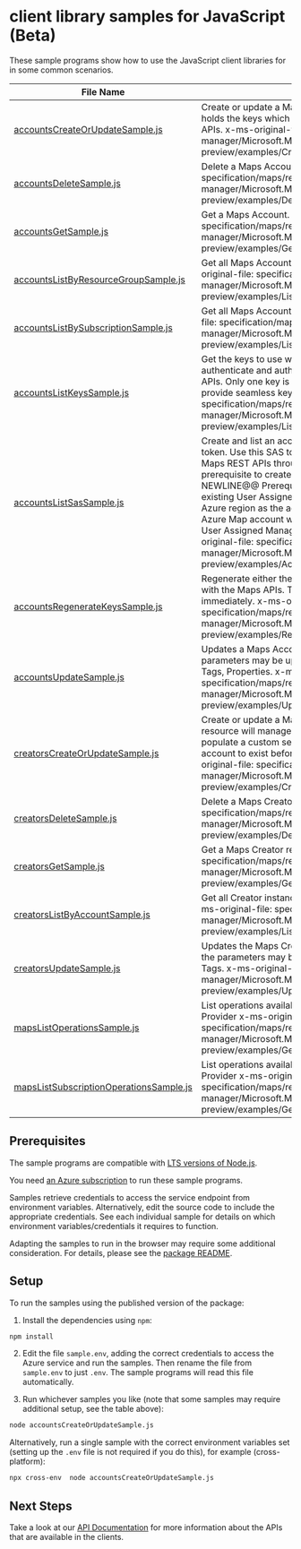 # client library samples for JavaScript (Beta)

These sample programs show how to use the JavaScript client libraries for in some common scenarios.

| **File Name**                                                                   | **Description**                                                                                                                                                                                                                                                                                                                                                                                                                                                                                                                                                                                 |
| ------------------------------------------------------------------------------- | ----------------------------------------------------------------------------------------------------------------------------------------------------------------------------------------------------------------------------------------------------------------------------------------------------------------------------------------------------------------------------------------------------------------------------------------------------------------------------------------------------------------------------------------------------------------------------------------------- |
| [accountsCreateOrUpdateSample.js][accountscreateorupdatesample]                 | Create or update a Maps Account. A Maps Account holds the keys which allow access to the Maps REST APIs. x-ms-original-file: specification/maps/resource-manager/Microsoft.Maps/preview/2021-12-01-preview/examples/CreateAccountManagedIdentity.json                                                                                                                                                                                                                                                                                                                                           |
| [accountsDeleteSample.js][accountsdeletesample]                                 | Delete a Maps Account. x-ms-original-file: specification/maps/resource-manager/Microsoft.Maps/preview/2021-12-01-preview/examples/DeleteAccount.json                                                                                                                                                                                                                                                                                                                                                                                                                                            |
| [accountsGetSample.js][accountsgetsample]                                       | Get a Maps Account. x-ms-original-file: specification/maps/resource-manager/Microsoft.Maps/preview/2021-12-01-preview/examples/GetAccount.json                                                                                                                                                                                                                                                                                                                                                                                                                                                  |
| [accountsListByResourceGroupSample.js][accountslistbyresourcegroupsample]       | Get all Maps Accounts in a Resource Group x-ms-original-file: specification/maps/resource-manager/Microsoft.Maps/preview/2021-12-01-preview/examples/ListAccountsByResourceGroup.json                                                                                                                                                                                                                                                                                                                                                                                                           |
| [accountsListBySubscriptionSample.js][accountslistbysubscriptionsample]         | Get all Maps Accounts in a Subscription x-ms-original-file: specification/maps/resource-manager/Microsoft.Maps/preview/2021-12-01-preview/examples/ListAccountsBySubscription.json                                                                                                                                                                                                                                                                                                                                                                                                              |
| [accountsListKeysSample.js][accountslistkeyssample]                             | Get the keys to use with the Maps APIs. A key is used to authenticate and authorize access to the Maps REST APIs. Only one key is needed at a time; two are given to provide seamless key regeneration. x-ms-original-file: specification/maps/resource-manager/Microsoft.Maps/preview/2021-12-01-preview/examples/ListKeys.json                                                                                                                                                                                                                                                                |
| [accountsListSasSample.js][accountslistsassample]                               | Create and list an account shared access signature token. Use this SAS token for authentication to Azure Maps REST APIs through various Azure Maps SDKs. As prerequisite to create a SAS Token. //@@TS-MAGIC-NEWLINE@@ Prerequisites: 1. Create or have an existing User Assigned Managed Identity in the same Azure region as the account. 2. Create or update an Azure Map account with the same Azure region as the User Assigned Managed Identity is placed. x-ms-original-file: specification/maps/resource-manager/Microsoft.Maps/preview/2021-12-01-preview/examples/AccountListSAS.json |
| [accountsRegenerateKeysSample.js][accountsregeneratekeyssample]                 | Regenerate either the primary or secondary key for use with the Maps APIs. The old key will stop working immediately. x-ms-original-file: specification/maps/resource-manager/Microsoft.Maps/preview/2021-12-01-preview/examples/RegenerateKey.json                                                                                                                                                                                                                                                                                                                                             |
| [accountsUpdateSample.js][accountsupdatesample]                                 | Updates a Maps Account. Only a subset of the parameters may be updated after creation, such as Sku, Tags, Properties. x-ms-original-file: specification/maps/resource-manager/Microsoft.Maps/preview/2021-12-01-preview/examples/UpdateAccountManagedIdentity.json                                                                                                                                                                                                                                                                                                                              |
| [creatorsCreateOrUpdateSample.js][creatorscreateorupdatesample]                 | Create or update a Maps Creator resource. Creator resource will manage Azure resources required to populate a custom set of mapping data. It requires an account to exist before it can be created. x-ms-original-file: specification/maps/resource-manager/Microsoft.Maps/preview/2021-12-01-preview/examples/CreateMapsCreator.json                                                                                                                                                                                                                                                           |
| [creatorsDeleteSample.js][creatorsdeletesample]                                 | Delete a Maps Creator resource. x-ms-original-file: specification/maps/resource-manager/Microsoft.Maps/preview/2021-12-01-preview/examples/DeleteMapsCreator.json                                                                                                                                                                                                                                                                                                                                                                                                                               |
| [creatorsGetSample.js][creatorsgetsample]                                       | Get a Maps Creator resource. x-ms-original-file: specification/maps/resource-manager/Microsoft.Maps/preview/2021-12-01-preview/examples/GetMapsCreator.json                                                                                                                                                                                                                                                                                                                                                                                                                                     |
| [creatorsListByAccountSample.js][creatorslistbyaccountsample]                   | Get all Creator instances for an Azure Maps Account x-ms-original-file: specification/maps/resource-manager/Microsoft.Maps/preview/2021-12-01-preview/examples/ListMapsCreatorsByAccount.json                                                                                                                                                                                                                                                                                                                                                                                                   |
| [creatorsUpdateSample.js][creatorsupdatesample]                                 | Updates the Maps Creator resource. Only a subset of the parameters may be updated after creation, such as Tags. x-ms-original-file: specification/maps/resource-manager/Microsoft.Maps/preview/2021-12-01-preview/examples/UpdateMapsCreator.json                                                                                                                                                                                                                                                                                                                                               |
| [mapsListOperationsSample.js][mapslistoperationssample]                         | List operations available for the Maps Resource Provider x-ms-original-file: specification/maps/resource-manager/Microsoft.Maps/preview/2021-12-01-preview/examples/GetOperations.json                                                                                                                                                                                                                                                                                                                                                                                                          |
| [mapsListSubscriptionOperationsSample.js][mapslistsubscriptionoperationssample] | List operations available for the Maps Resource Provider x-ms-original-file: specification/maps/resource-manager/Microsoft.Maps/preview/2021-12-01-preview/examples/GetOperationsSubscription.json                                                                                                                                                                                                                                                                                                                                                                                              |

## Prerequisites

The sample programs are compatible with [LTS versions of Node.js](https://github.com/nodejs/release#release-schedule).

You need [an Azure subscription][freesub] to run these sample programs.

Samples retrieve credentials to access the service endpoint from environment variables. Alternatively, edit the source code to include the appropriate credentials. See each individual sample for details on which environment variables/credentials it requires to function.

Adapting the samples to run in the browser may require some additional consideration. For details, please see the [package README][package].

## Setup

To run the samples using the published version of the package:

1. Install the dependencies using `npm`:

```bash
npm install
```

2. Edit the file `sample.env`, adding the correct credentials to access the Azure service and run the samples. Then rename the file from `sample.env` to just `.env`. The sample programs will read this file automatically.

3. Run whichever samples you like (note that some samples may require additional setup, see the table above):

```bash
node accountsCreateOrUpdateSample.js
```

Alternatively, run a single sample with the correct environment variables set (setting up the `.env` file is not required if you do this), for example (cross-platform):

```bash
npx cross-env  node accountsCreateOrUpdateSample.js
```

## Next Steps

Take a look at our [API Documentation][apiref] for more information about the APIs that are available in the clients.

[accountscreateorupdatesample]: https://github.com/Azure/azure-sdk-for-js/blob/main/sdk/maps/arm-maps/samples/v3-beta/javascript/accountsCreateOrUpdateSample.js
[accountsdeletesample]: https://github.com/Azure/azure-sdk-for-js/blob/main/sdk/maps/arm-maps/samples/v3-beta/javascript/accountsDeleteSample.js
[accountsgetsample]: https://github.com/Azure/azure-sdk-for-js/blob/main/sdk/maps/arm-maps/samples/v3-beta/javascript/accountsGetSample.js
[accountslistbyresourcegroupsample]: https://github.com/Azure/azure-sdk-for-js/blob/main/sdk/maps/arm-maps/samples/v3-beta/javascript/accountsListByResourceGroupSample.js
[accountslistbysubscriptionsample]: https://github.com/Azure/azure-sdk-for-js/blob/main/sdk/maps/arm-maps/samples/v3-beta/javascript/accountsListBySubscriptionSample.js
[accountslistkeyssample]: https://github.com/Azure/azure-sdk-for-js/blob/main/sdk/maps/arm-maps/samples/v3-beta/javascript/accountsListKeysSample.js
[accountslistsassample]: https://github.com/Azure/azure-sdk-for-js/blob/main/sdk/maps/arm-maps/samples/v3-beta/javascript/accountsListSasSample.js
[accountsregeneratekeyssample]: https://github.com/Azure/azure-sdk-for-js/blob/main/sdk/maps/arm-maps/samples/v3-beta/javascript/accountsRegenerateKeysSample.js
[accountsupdatesample]: https://github.com/Azure/azure-sdk-for-js/blob/main/sdk/maps/arm-maps/samples/v3-beta/javascript/accountsUpdateSample.js
[creatorscreateorupdatesample]: https://github.com/Azure/azure-sdk-for-js/blob/main/sdk/maps/arm-maps/samples/v3-beta/javascript/creatorsCreateOrUpdateSample.js
[creatorsdeletesample]: https://github.com/Azure/azure-sdk-for-js/blob/main/sdk/maps/arm-maps/samples/v3-beta/javascript/creatorsDeleteSample.js
[creatorsgetsample]: https://github.com/Azure/azure-sdk-for-js/blob/main/sdk/maps/arm-maps/samples/v3-beta/javascript/creatorsGetSample.js
[creatorslistbyaccountsample]: https://github.com/Azure/azure-sdk-for-js/blob/main/sdk/maps/arm-maps/samples/v3-beta/javascript/creatorsListByAccountSample.js
[creatorsupdatesample]: https://github.com/Azure/azure-sdk-for-js/blob/main/sdk/maps/arm-maps/samples/v3-beta/javascript/creatorsUpdateSample.js
[mapslistoperationssample]: https://github.com/Azure/azure-sdk-for-js/blob/main/sdk/maps/arm-maps/samples/v3-beta/javascript/mapsListOperationsSample.js
[mapslistsubscriptionoperationssample]: https://github.com/Azure/azure-sdk-for-js/blob/main/sdk/maps/arm-maps/samples/v3-beta/javascript/mapsListSubscriptionOperationsSample.js
[apiref]: https://docs.microsoft.com/javascript/api/@azure/arm-maps?view=azure-node-preview
[freesub]: https://azure.microsoft.com/free/
[package]: https://github.com/Azure/azure-sdk-for-js/tree/main/sdk/maps/arm-maps/README.md
